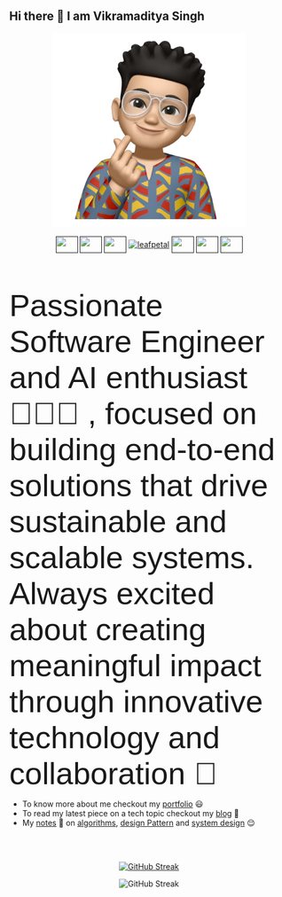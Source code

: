 ## Hi there 👋 I am Vikramaditya Singh


<p align="center">  <img width="350" height="350" src="https://github.com/Vikramadtya/Vikramadtya/blob/main/IMG_7479.png">  </p>

<p align="center">
  <a href="" target="blank"><img align="center" src="https://raw.githubusercontent.com/rahuldkjain/github-profile-readme-generator/master/src/images/icons/Social/twitter.svg" alt="" height="30" width="40" /></a>
  <a href="" target="blank"><img align="center" src="https://raw.githubusercontent.com/rahuldkjain/github-profile-readme-generator/master/src/images/icons/Social/linked-in-alt.svg" alt="" height="30" width="40" /></a>
  <a href="" target="blank"><img align="center" src="https://raw.githubusercontent.com/rahuldkjain/github-profile-readme-generator/master/src/images/icons/Social/kaggle.svg" alt="" height="30" width="40" /></a>
  <a href="" target="blank"><img align="center" src="https://cdn.jsdelivr.net/npm/simple-icons@3.1.0/icons/codechef.svg" alt="leafpetal" height="30" width="40" /></a>
  <a href="" target="blank"><img align="center" src="https://raw.githubusercontent.com/rahuldkjain/github-profile-readme-generator/master/src/images/icons/Social/hackerrank.svg" alt="" height="30" width="40" /></a>
  <a href="" target="blank"><img align="center" src="https://raw.githubusercontent.com/rahuldkjain/github-profile-readme-generator/master/src/images/icons/Social/codeforces.svg" alt="" height="30" width="40" /></a>
  <a href="" target="blank"><img align="center" src="https://raw.githubusercontent.com/rahuldkjain/github-profile-readme-generator/master/src/images/icons/Social/leet-code.svg" alt="" height="30" width="40" /></a>
</p>

<br></br>

<span style="font-family:Sans-serif; font-size:56px;">Passionate Software Engineer and AI enthusiast 👨🏻‍💻 , focused on building end-to-end solutions that drive sustainable and scalable systems. Always excited about creating meaningful impact through innovative technology and collaboration 🍻 </span>


- To know more about me checkout my [portfolio](https://www.vikramaditya-singh.in/) 😃
- To read my latest piece on a tech topic checkout my [blog](https://www.neuralcook.com/) 🤔
- My [notes](https://private-26.gitbook.io/notes) 📖 on  [algorithms](https://private-26.gitbook.io/notes/v/algorithmic-pattern/), [design Pattern](https://private-26.gitbook.io/notes/v/design-pattern/) and [system design](https://private-26.gitbook.io/notes/v/system-design/) 😌



<br></br>



<!-- [![trophy](https://github-profile-trophy.vercel.app/?username=Vikramadtya)](https://github.com/Vikramadtya/github-profile-trophy) -->

<p align="center">  
  <a href="https://git.io/streak-stats" align="center"><img src="https://github-readme-streak-stats.herokuapp.com?user=Vikramadtya&hide_border=true&date_format=M%20j%5B%2C%20Y%5D" alt="GitHub Streak" /></a>  
</p>
<p align="center">
  <img src="https://u8views.com/api/v1/github/profiles/86847191/views/day-week-month-total-count.svg" alt="GitHub Streak" />
</p>


